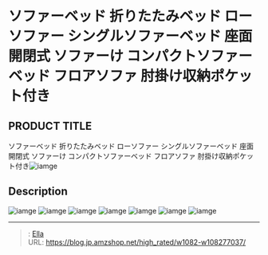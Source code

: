 # ソファーベッド 折りたたみベッド ローソファー シングルソファーベッド 座面開閉式 ソファーけ コンパクトソファーベッド  フロアソファ 肘掛け収納ポケット付き


## PRODUCT TITLE 

ソファーベッド 折りたたみベッド ローソファー シングルソファーベッド 座面開閉式 ソファーけ コンパクトソファーベッド  フロアソファ 肘掛け収納ポケット付き![iamge](https://b2bfiles1.gigab2b.cn/image/wkseller/10588/20230207_2c84666ad279aaa489461f5387735e29.jpg)

## Description











![iamge](https://b2bfiles1.gigab2b.cn/image/wkseller/10588/20230207_b0167c45d89ae543ff7fc1be96d1a602.jpg)
![iamge](https://b2bfiles1.gigab2b.cn/image/wkseller/10588/20230207_c75bbc6cd5df87719c1d94e345f7aefd.jpg)
![iamge](https://b2bfiles1.gigab2b.cn/image/wkseller/10588/20230207_9ed57c554187f3727ca515183c164b84.jpg)
![iamge](https://b2bfiles1.gigab2b.cn/image/wkseller/10588/20230207_33c4b6469da5dc8d522c2f992a823531.jpg)
![iamge](https://b2bfiles1.gigab2b.cn/image/wkseller/10588/20230207_c49a33d6a02698863c7d72f7b2cda3a6.jpg)
![iamge](https://b2bfiles1.gigab2b.cn/image/wkseller/10588/20230207_9b2d3e83e89cc2c0cc570bb69953f97f.jpg)
![iamge](https://b2bfiles1.gigab2b.cn/image/wkseller/10588/20230208_e8a3ef29cde45545662155b66fa915cd.png)


---

> : [Ella](https://blog.jp.amzshop.net/)  
> URL: https://blog.jp.amzshop.net/high_rated/w1082-w108277037/  

